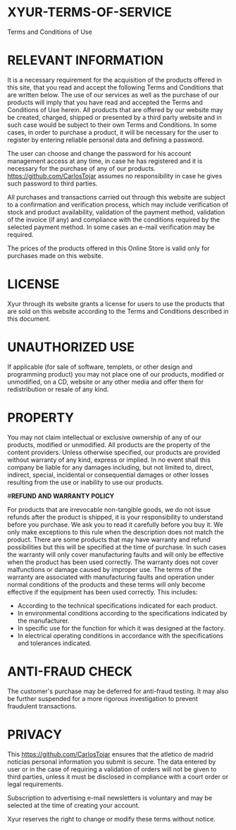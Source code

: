 # XYUR-TERMS-OF-SERVICE


Terms and Conditions of Use
 

# **RELEVANT INFORMATION**

It is a necessary requirement for the acquisition of the products offered in this site, that you read and accept the following Terms and Conditions that are written below. The use of our services as well as the purchase of our products will imply that you have read and accepted the Terms and Conditions of Use herein. All products that are offered by our website may be created, charged, shipped or presented by a third party website and in such case would be subject to their own Terms and Conditions. In some cases, in order to purchase a product, it will be necessary for the user to register by entering reliable personal data and defining a password.

The user can choose and change the password for his account management access at any time, in case he has registered and it is necessary for the purchase of any of our products. https://github.com/CarlosTojar assumes no responsibility in case he gives such password to third parties.

All purchases and transactions carried out through this website are subject to a confirmation and verification process, which may include verification of stock and product availability, validation of the payment method, validation of the invoice (if any) and compliance with the conditions required by the selected payment method. In some cases an e-mail verification may be required.

The prices of the products offered in this Online Store is valid only for purchases made on this website.

# **LICENSE**

Xyur through its website grants a license for users to use the products that are sold on this website according to the Terms and Conditions described in this document.

# **UNAUTHORIZED USE**

If applicable (for sale of software, templets, or other design and programming product) you may not place one of our products, modified or unmodified, on a CD, website or any other media and offer them for redistribution or resale of any kind.

# **PROPERTY**

You may not claim intellectual or exclusive ownership of any of our products, modified or unmodified. All products are the property of the content providers. Unless otherwise specified, our products are provided without warranty of any kind, express or implied. In no event shall this company be liable for any damages including, but not limited to, direct, indirect, special, incidental or consequential damages or other losses resulting from the use or inability to use our products.

#**REFUND AND WARRANTY POLICY**

For products that are irrevocable non-tangible goods, we do not issue refunds after the product is shipped, it is your responsibility to understand before you purchase.  We ask you to read it carefully before you buy it. We only make exceptions to this rule when the description does not match the product. There are some products that may have warranty and refund possibilities but this will be specified at the time of purchase. In such cases the warranty will only cover manufacturing faults and will only be effective when the product has been used correctly. The warranty does not cover malfunctions or damage caused by improper use. The terms of the warranty are associated with manufacturing faults and operation under normal conditions of the products and these terms will only become effective if the equipment has been used correctly. This includes:

- According to the technical specifications indicated for each product.
- In environmental conditions according to the specifications indicated by the manufacturer.
- In specific use for the function for which it was designed at the factory.
- In electrical operating conditions in accordance with the specifications and tolerances indicated.

# **ANTI-FRAUD CHECK**

The customer's purchase may be deferred for anti-fraud testing. It may also be further suspended for a more rigorous investigation to prevent fraudulent transactions.

# **PRIVACY**

This https://github.com/CarlosTojar ensures that the atletico de madrid noticias personal information you submit is secure. The data entered by user or in the case of requiring a validation of orders will not be given to third parties, unless it must be disclosed in compliance with a court order or legal requirements.

Subscription to advertising e-mail newsletters is voluntary and may be selected at the time of creating your account.

Xyur reserves the right to change or modify these terms without notice.

